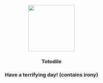 <p align="center">
    <img src="https://raw.githubusercontent.com/PokeAPI/sprites/master/sprites/pokemon/158.png" width="150" height="150">
</p>
<h3 align="center"> <b>Totodile</b></h3>
<h3 align="center">Have a terrifying day! (contains irony)</h3>

